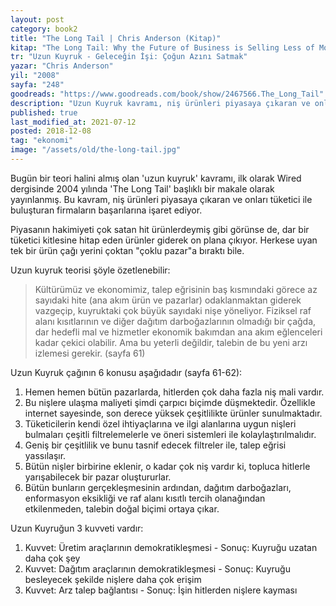 ```yaml
---
layout: post  
category: book2  
title: "The Long Tail | Chris Anderson (Kitap)"  
kitap: "The Long Tail: Why the Future of Business is Selling Less of More"  
tr: "Uzun Kuyruk - Geleceğin İşi: Çoğun Azını Satmak"  
yazar: "Chris Anderson"  
yil: "2008"  
sayfa: "248"  
goodreads: "https://www.goodreads.com/book/show/2467566.The_Long_Tail"
description: "Uzun Kuyruk kavramı, niş ürünleri piyasaya çıkaran ve onları tüketici ile buluşturan firmaların başarılarına işaret ediyor."
published: true
last_modified_at: 2021-07-12
posted: 2018-12-08
tag: "ekonomi"
image: "/assets/old/the-long-tail.jpg"
---
```


Bugün bir teori halini almış olan 'uzun kuyruk' kavramı, ilk olarak Wired dergisinde 2004 yılında 'The Long Tail' başlıklı bir makale olarak yayınlanmış. Bu kavram, niş ürünleri piyasaya çıkaran ve onları tüketici ile buluşturan firmaların başarılarına işaret ediyor.  
 
Piyasanın hakimiyeti çok satan hit ürünlerdeymiş gibi görünse de, dar bir tüketici kitlesine hitap eden ürünler giderek on plana çıkıyor. Herkese uyan tek bir ürün çağı yerini çoktan "çoklu pazar"a bıraktı bile.  
  
Uzun kuyruk teorisi şöyle özetlenebilir:  
  
> Kültürümüz ve ekonomimiz, talep eğrisinin baş kısmındaki görece az sayıdaki hite (ana akım ürün ve pazarlar) odaklanmaktan giderek vazgeçip, kuyruktaki çok büyük sayıdaki nişe yöneliyor. Fiziksel raf alanı kısıtlarının ve diğer dağıtım darboğazlarının olmadığı bir çağda, dar hedefli mal ve hizmetler ekonomik bakımdan ana akım eğlenceleri kadar çekici olabilir. Ama bu yeterli değildir, talebin de bu yeni arzı izlemesi gerekir. (sayfa 61)  
  
Uzun Kuyruk çağının 6 konusu aşağıdadır (sayfa 61-62):  

1. Hemen hemen bütün pazarlarda, hitlerden çok daha fazla niş mali vardır.  
2. Bu nişlere ulaşma maliyeti şimdi çarpıcı biçimde düşmektedir. Özellikle internet sayesinde, son derece yüksek çeşitlilikte ürünler sunulmaktadır.  
3. Tüketicilerin kendi özel ihtiyaçlarına ve ilgi alanlarına uygun nişleri bulmaları çeşitli filtrelemelerle ve öneri sistemleri ile kolaylaştırılmalıdır.  
4. Geniş bir çeşitlilik ve bunu tasnif edecek filtreler ile, talep eğrisi yassılaşır.  
5. Bütün nişler birbirine eklenir, o kadar çok niş vardır ki, topluca hitlerle yarışabilecek bir pazar oluştururlar.  
6. Bütün bunların gerçekleşmesinin ardından, dağıtım darboğazları, enformasyon eksikliği ve raf alanı kısıtlı tercih olanağından etkilenmeden, talebin doğal biçimi ortaya çıkar.  
  
Uzun Kuyruğun 3 kuvveti vardır:  

1. Kuvvet: Üretim araçlarının demokratikleşmesi - Sonuç: Kuyruğu uzatan daha çok şey  
2. Kuvvet: Dağıtım araçlarının demokratikleşmesi - Sonuç: Kuyruğu besleyecek şekilde nişlere daha çok erişim  
3. Kuvvet: Arz talep bağlantısı - Sonuç: İşin hitlerden nişlere kayması  
